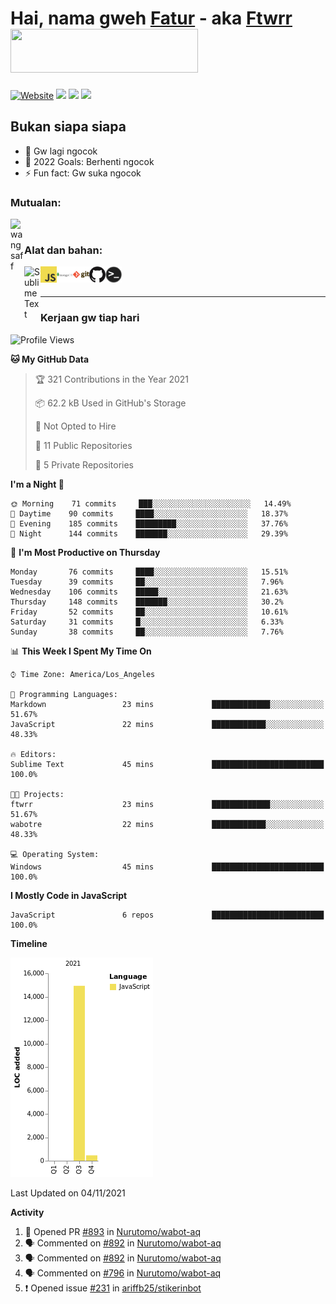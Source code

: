 # Hai, nama gweh [Fatur][whatsapp] - aka [Ftwrr][website] <img src="https://c.tenor.com/pvFJwncehzIAAAAM/hello-there-private-from-penguins-of-madagascar.gif" width="300" height="70" />

[![Website](https://img.shields.io/website?label=Ftwrr&style=for-the-badge&url=https://github.com/Ftwrr&logo=onlyfans)](https://github.com/Ftwrr)
<img src="https://github.githubassets.com/images/mona-whisper.gif" />
<img src="https://static.wikia.nocookie.net/ab108fb9-54e3-42a3-99dc-1f0c09fc4524" /> 
<img src="https://camo.githubusercontent.com/ece04e9e6d8e7370a88024f41d544915e01ce71b5457326c08349cc282ccf2d4/68747470733a2f2f6d65646961332e67697068792e636f6d2f6d656469612f6c6e377a32655772696951416c6c6656636e2f323030772e77656270" /> 

## Bukan siapa siapa

- 🌱 Gw lagi ngocok
- 🥅 2022 Goals: Berhenti ngocok
- ⚡ Fun fact: Gw suka ngocok

### Mutualan:

[<img align="left" alt="wangsaff" width="22px" src="https://raw.githubusercontent.com/Templarian/MaterialDesign/master/svg/whatsapp.svg" />][whatsapp]


<br />

### Alat dan bahan:

[<img align="left" alt="Sublime Text" width="26px" src="https://www.sublimehq.com/images/sublime_text.png" />][sublimetext]
[<img align="left" alt="JavaScript" width="26px" src="https://raw.githubusercontent.com/github/explore/80688e429a7d4ef2fca1e82350fe8e3517d3494d/topics/javascript/javascript.png" />][javascript]
[<img align="left" alt="MongoDB" width="26px" src="https://raw.githubusercontent.com/github/explore/80688e429a7d4ef2fca1e82350fe8e3517d3494d/topics/mongodb/mongodb.png" />][mongodb]
[<img align="left" alt="Git" width="26px" src="https://raw.githubusercontent.com/github/explore/80688e429a7d4ef2fca1e82350fe8e3517d3494d/topics/git/git.png" />][git]
[<img align="left" alt="GitHub" width="26px" src="https://raw.githubusercontent.com/github/explore/78df643247d429f6cc873026c0622819ad797942/topics/github/github.png" />][github]
[<img align="left" alt="Terminal" width="26px" src="https://raw.githubusercontent.com/github/explore/80688e429a7d4ef2fca1e82350fe8e3517d3494d/topics/terminal/terminal.png" />][terminal]

<br />
<br />

---

### Kerjaan gw tiap hari

<!--START_SECTION:waka-->
![Profile Views](http://img.shields.io/badge/Profile%20Views-105-blue)

**🐱 My GitHub Data** 

> 🏆 321 Contributions in the Year 2021
 > 
> 📦 62.2 kB Used in GitHub's Storage 
 > 
> 🚫 Not Opted to Hire
 > 
> 📜 11 Public Repositories 
 > 
> 🔑 5 Private Repositories  
 > 
**I'm a Night 🦉** 

```text
🌞 Morning    71 commits     ███░░░░░░░░░░░░░░░░░░░░░░   14.49% 
🌆 Daytime    90 commits     ████░░░░░░░░░░░░░░░░░░░░░   18.37% 
🌃 Evening    185 commits    █████████░░░░░░░░░░░░░░░░   37.76% 
🌙 Night      144 commits    ███████░░░░░░░░░░░░░░░░░░   29.39%

```
📅 **I'm Most Productive on Thursday** 

```text
Monday       76 commits     ████░░░░░░░░░░░░░░░░░░░░░   15.51% 
Tuesday      39 commits     ██░░░░░░░░░░░░░░░░░░░░░░░   7.96% 
Wednesday    106 commits    █████░░░░░░░░░░░░░░░░░░░░   21.63% 
Thursday     148 commits    ███████░░░░░░░░░░░░░░░░░░   30.2% 
Friday       52 commits     ██░░░░░░░░░░░░░░░░░░░░░░░   10.61% 
Saturday     31 commits     █░░░░░░░░░░░░░░░░░░░░░░░░   6.33% 
Sunday       38 commits     ██░░░░░░░░░░░░░░░░░░░░░░░   7.76%

```


📊 **This Week I Spent My Time On** 

```text
⌚︎ Time Zone: America/Los_Angeles

💬 Programming Languages: 
Markdown                 23 mins             █████████████░░░░░░░░░░░░   51.67% 
JavaScript               22 mins             ████████████░░░░░░░░░░░░░   48.33%

🔥 Editors: 
Sublime Text             45 mins             █████████████████████████   100.0%

🐱‍💻 Projects: 
ftwrr                    23 mins             █████████████░░░░░░░░░░░░   51.67% 
wabotre                  22 mins             ████████████░░░░░░░░░░░░░   48.33%

💻 Operating System: 
Windows                  45 mins             █████████████████████████   100.0%

```

**I Mostly Code in JavaScript** 

```text
JavaScript               6 repos             █████████████████████████   100.0%

```


**Timeline**

![Chart not found](https://raw.githubusercontent.com/Ftwrr/Ftwrr/main/charts/bar_graph.png) 


 Last Updated on 04/11/2021
<!--END_SECTION:waka-->

**Activity**
<!--START_SECTION:activity-->
1. 💪 Opened PR [#893](https://github.com/Nurutomo/wabot-aq/pull/893) in [Nurutomo/wabot-aq](https://github.com/Nurutomo/wabot-aq)
2. 🗣 Commented on [#892](https://github.com/Nurutomo/wabot-aq/issues/892) in [Nurutomo/wabot-aq](https://github.com/Nurutomo/wabot-aq)
3. 🗣 Commented on [#892](https://github.com/Nurutomo/wabot-aq/issues/892) in [Nurutomo/wabot-aq](https://github.com/Nurutomo/wabot-aq)
4. 🗣 Commented on [#796](https://github.com/Nurutomo/wabot-aq/issues/796) in [Nurutomo/wabot-aq](https://github.com/Nurutomo/wabot-aq)
5. ❗️ Opened issue [#231](https://github.com/ariffb25/stikerinbot/issues/231) in [ariffb25/stikerinbot](https://github.com/ariffb25/stikerinbot)
<!--END_SECTION:activity-->

[website]: https://github.com/Ftwrr
[whatsapp]: https://api.whatsapp.com/send/?phone=62823944158720&text&app_absent=0
[sublimetext]: https://www.sublimetext.com/
[javascript]: https://www.javascript.com/
[mongodb]: https://www.mongodb.com/
[git]: https://git-scm.com/
[github]: https://github.com/
[terminal]: https://docs.microsoft.com/en-us/windows/terminal/
